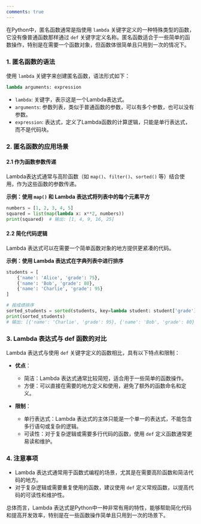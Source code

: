 ```yaml
---
comments: true
---
```


在Python中，匿名函数通常是指使用 `lambda` 关键字定义的一种特殊类型的函数，它没有像普通函数那样通过 `def` 关键字定义名称。匿名函数适合于一些简单的函数操作，特别是在需要一个函数对象，但函数体很简单且只用到一次的情况下。

### 1. 匿名函数的语法

使用 `lambda` 关键字来创建匿名函数，语法形式如下：

```python
lambda arguments: expression
```

- `lambda`: 关键字，表示这是一个Lambda表达式。
- `arguments`: 参数列表，类似于普通函数的参数，可以有多个参数，也可以没有参数。
- `expression`: 表达式，定义了Lambda函数的计算逻辑，只能是单行表达式，而不是代码块。

### 2. 匿名函数的应用场景

#### 2.1 作为函数参数传递

Lambda表达式通常与高阶函数（如 `map()`、`filter()`、`sorted()` 等）结合使用，作为这些函数的参数传递。

**示例：使用 `map()` 和 Lambda 表达式将列表中的每个元素平方**

```python
numbers = [1, 2, 3, 4, 5]
squared = list(map(lambda x: x**2, numbers))
print(squared)  # 输出: [1, 4, 9, 16, 25]
```

#### 2.2 简化代码逻辑

Lambda 表达式可以在需要一个简单函数对象的地方提供更紧凑的代码。

**示例：使用 Lambda 表达式在字典列表中进行排序**

```python
students = [
    {'name': 'Alice', 'grade': 75},
    {'name': 'Bob', 'grade': 80},
    {'name': 'Charlie', 'grade': 95}
]

# 按成绩排序
sorted_students = sorted(students, key=lambda student: student['grade'], reverse=True)
print(sorted_students)
# 输出: [{'name': 'Charlie', 'grade': 95}, {'name': 'Bob', 'grade': 80}, {'name': 'Alice', 'grade': 75}]
```

### 3. Lambda 表达式与 def 函数的对比

Lambda 表达式与使用 `def` 关键字定义的函数相比，具有以下特点和限制：

- **优点**：
  - 简洁：Lambda 表达式通常比较简短，适合用于一些简单的函数操作。
  - 方便：可以直接在需要的地方定义和使用，避免了额外的函数命名和定义。

- **限制**：
  - 单行表达式：Lambda 表达式的主体只能是一个单一的表达式，不能包含多行语句或复杂的逻辑。
  - 可读性：对于复杂逻辑或需要多行代码的函数，使用 `def` 定义函数通常更易读和维护。

### 4. 注意事项

- Lambda 表达式通常用于函数式编程的场景，尤其是在需要高阶函数和简洁代码的地方。
- 对于复杂逻辑或需要重复使用的函数，建议使用 `def` 定义常规函数，以提高代码的可读性和维护性。

总体而言，Lambda 表达式是Python中一种非常有用的特性，能够帮助简化代码和提高开发效率，特别是在一些函数操作简单且只用到一次的场景下。